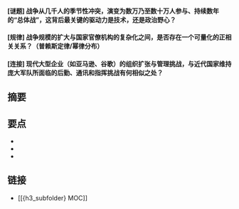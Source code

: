 #### [谜题] 战争从几千人的季节性冲突，演变为数万乃至数十万人参与、持续数年的“总体战”，这背后最关键的驱动力是技术，还是政治野心？


#### [规律] 战争规模的扩大与国家官僚机构的复杂化之间，是否存在一个可量化的正相关关系？（普赖斯定律/幂律分布）


#### [连接] 现代大型企业（如亚马逊、谷歌）的组织扩张与管理挑战，与近代国家维持庞大军队所面临的后勤、通讯和指挥挑战有何相似之处？


## 摘要


## 要点

- 
- 
- 

## 链接

- [[{h3_subfolder} MOC]]

